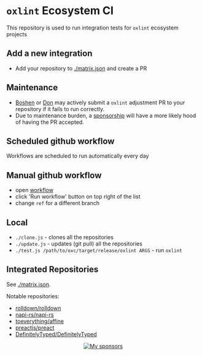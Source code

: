 # `oxlint` Ecosystem CI

This repository is used to run integration tests for `oxlint` ecosystem projects

## Add a new integration

* Add your repository to [./matrix.json](./matrix.json) and create a PR

## Maintenance

* [Boshen](https://github.com/Boshen) or [Don](https://github.com/donisaac) may actively submit a `oxlint` adjustment PR to your repository if it fails to run correctly.
* Due to maintenance burden, a [sponsorship](https://github.com/sponsors/Boshen) will have a more likely hood of having the PR accepted.

## Scheduled github workflow

Workflows are scheduled to run automatically every day

## Manual github workflow

* open [workflow](https://github.com/oxc-project/oxlint-ecosystem-ci/actions/workflows/ecosystem-ci.yml)
* click 'Run workflow' button on top right of the list
* change `ref` for a different branch

## Local

- `./clone.js` - clones all the repositories
- `./update.js` - updates (git pull) all the repositories
- `./test.js /path/to/oxc/target/release/oxlint ARGS` - run `oxlint`

## Integrated Repositories

See [./matrix.json](./matrix.json).

Notable repositories:

* [rolldown/rolldown](https://github.com/rolldown-rs/rolldown)
* [napi-rs/napi-rs](https://github.com/napi-rs/napi-rs)
* [toeverything/affine](https://github.com/toeverything/affine)
* [preactjs/preact](https://github.com/preactjs/preact)
* [DefinitelyTyped/DefinitelyTyped](https://github.com/DefinitelyTyped/DefinitelyTyped)

<p align="center">
  <a href="https://github.com/sponsors/Boshen">
    <img src="https://cdn.jsdelivr.net/gh/boshen/sponsors/sponsors.svg" alt="My sponsors" />
  </a>
</p>
